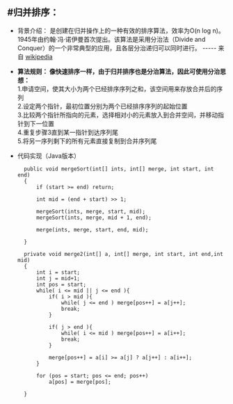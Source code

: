 #归并排序：
---
* 背景介绍： 是创建在归并操作上的一种有效的排序算法，效率为O(n log n)。1945年由约翰·冯·诺伊曼首次提出。该算法是采用分治法（Divide and Conquer）的一个非常典型的应用，且各层分治递归可以同时进行。 ----- 来自 [wikipedia](https://zh.wikipedia.org/wiki/%E5%BD%92%E5%B9%B6%E6%8E%92%E5%BA%8F) 
* **算法规则： 像快速排序一样，由于归并排序也是分治算法，因此可使用分治思想：**<br> 1.申请空间，使其大小为两个已经排序序列之和，该空间用来存放合并后的序列<br> 2.设定两个指针，最初位置分别为两个已经排序序列的起始位置 <br> 3.比较两个指针所指向的元素，选择相对小的元素放入到合并空间，并移动指针到下一位置 <br> 4.重复步骤3直到某一指针到达序列尾  <br> 5.将另一序列剩下的所有元素直接复制到合并序列尾

* 代码实现（Java版本）
        
        public void mergeSort(int[] ints, int[] merge, int start, int end) 
        {
        	if (start >= end) return;
    		
    		int mid = (end + start) >> 1;
    		
    		mergeSort(ints, merge, start, mid);
    		mergeSort(ints, merge, mid + 1, end);
    
    		merge(ints, merge, start, end, mid);

	    }
        
        private void merge2(int[] a, int[] merge, int start, int end,int mid) 
        {
        	int i = start;
    		int j = mid+1;
    		int pos = start;
    		while( i <= mid || j <= end ){
    			if( i > mid ){
    				while( j <= end ) merge[pos++] = a[j++];
    				break;
    			}
    			
    			if( j > end ){
    				while( i <= mid ) merge[pos++] = a[i++];
    				break;
    			}
    			
    			merge[pos++] = a[i] >= a[j] ? a[j++] : a[i++];
    		}
    		
    		for (pos = start; pos <= end; pos++)
    			a[pos] = merge[pos];
		
	    }
